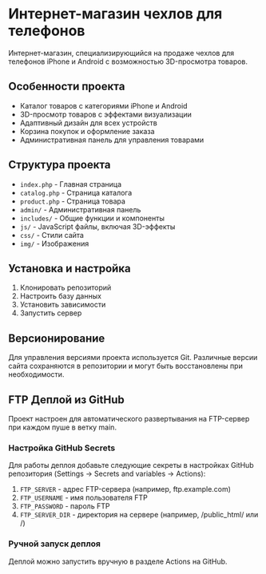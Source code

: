 # Интернет-магазин чехлов для телефонов

Интернет-магазин, специализирующийся на продаже чехлов для телефонов iPhone и Android с возможностью 3D-просмотра товаров.

## Особенности проекта

- Каталог товаров с категориями iPhone и Android
- 3D-просмотр товаров с эффектами визуализации
- Адаптивный дизайн для всех устройств
- Корзина покупок и оформление заказа
- Административная панель для управления товарами

## Структура проекта

- `index.php` - Главная страница
- `catalog.php` - Страница каталога
- `product.php` - Страница товара
- `admin/` - Административная панель
- `includes/` - Общие функции и компоненты
- `js/` - JavaScript файлы, включая 3D-эффекты
- `css/` - Стили сайта
- `img/` - Изображения

## Установка и настройка

1. Клонировать репозиторий
2. Настроить базу данных
3. Установить зависимости
4. Запустить сервер

## Версионирование

Для управления версиями проекта используется Git. Различные версии сайта сохраняются в репозитории и могут быть восстановлены при необходимости. 

## FTP Деплой из GitHub

Проект настроен для автоматического развертывания на FTP-сервер при каждом пуше в ветку main.

### Настройка GitHub Secrets

Для работы деплоя добавьте следующие секреты в настройках GitHub репозитория (Settings -> Secrets and variables -> Actions):

1. `FTP_SERVER` - адрес FTP-сервера (например, ftp.example.com)
2. `FTP_USERNAME` - имя пользователя FTP
3. `FTP_PASSWORD` - пароль FTP
4. `FTP_SERVER_DIR` - директория на сервере (например, /public_html/ или /)

### Ручной запуск деплоя

Деплой можно запустить вручную в разделе Actions на GitHub. 